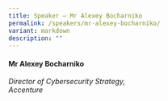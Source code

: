 ```yaml
---
title: Speaker – Mr Alexey Bocharniko
permalink: /speakers/mr-alexey-bocharniko/
variant: markdown
description: ""
---
```

#### **Mr Alexey Bocharniko**

*Director of Cybersecurity Strategy, <br> Accenture*